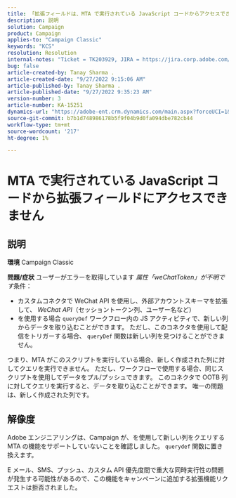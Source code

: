 ```yaml
---
title: 「拡張フィールドは、MTA で実行されている JavaScript コードからアクセスできません」
description: 説明
solution: Campaign
product: Campaign
applies-to: "Campaign Classic"
keywords: "KCS"
resolution: Resolution
internal-notes: "Ticket = TK203929, JIRA = https://jira.corp.adobe.com/browse/NEO-20460, https://jira.corp.adobe.com/browse/NEO-20648"
bug: false
article-created-by: Tanay Sharma .
article-created-date: "9/27/2022 9:15:06 AM"
article-published-by: Tanay Sharma .
article-published-date: "9/27/2022 9:35:23 AM"
version-number: 3
article-number: KA-15251
dynamics-url: "https://adobe-ent.crm.dynamics.com/main.aspx?forceUCI=1&pagetype=entityrecord&etn=knowledgearticle&id=4e74a4dc-443e-ed11-9db1-002248086735"
source-git-commit: b7b1d748986178b5f9f04b9d0fa094dbe782cb44
workflow-type: tm+mt
source-wordcount: '217'
ht-degree: 1%

---
```


# MTA で実行されている JavaScript コードから拡張フィールドにアクセスできません

## 説明

<b>環境</b>
Campaign Classic


<b>問題/症状</b>
ユーザーがエラーを取得しています *属性「weChatToken」が不明です*&#x200B;条件：

- カスタムコネクタで WeChat API を使用し、外部アカウントスキーマを拡張して、 *WeChat API*（セッショントークン列、ユーザー名など）
- を使用する場合 `queryDef` ワークフロー内の JS アクティビティで、新しい列からデータを取り込むことができます。 ただし、このコネクタを使用して配信をトリガーする場合、 `queryDef` 関数は新しい列を見つけることができません。




つまり、MTA がこのスクリプトを実行している場合、新しく作成された列に対してクエリを実行できません。 ただし、ワークフローで使用する場合、同じスクリプトを使用してデータをプル/プッシュできます。 このコネクタで OOTB 列に対してクエリを実行すると、データを取り込むことができます。 唯一の問題は、新しく作成された列です。


## 解像度




Adobe<b> </b>エンジニアリングは、Campaign が、を使用して新しい列をクエリする MTA の機能をサポートしていないことを確認しました。 `querydef` 関数に置き換えます。



E メール、SMS、プッシュ、カスタム API 優先度間で重大な同時実行性の問題が発生する可能性があるので、この機能をキャンペーンに追加する拡張機能リクエストは拒否されました。
